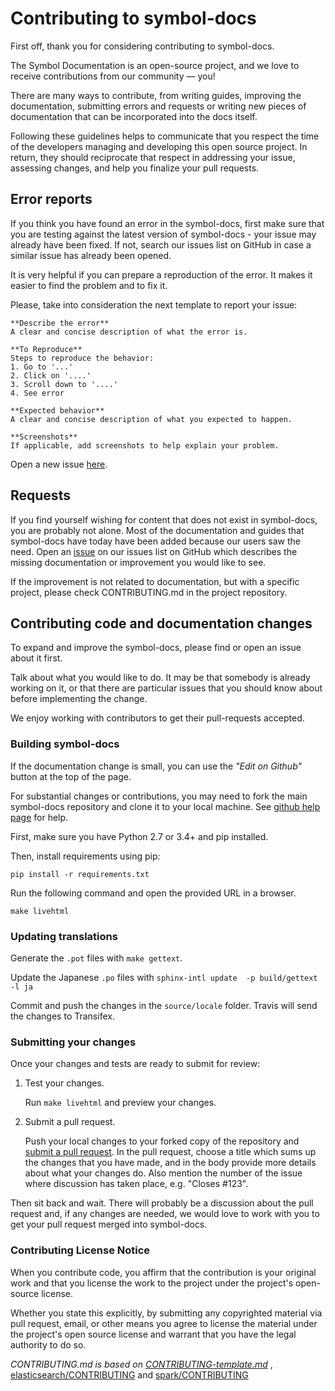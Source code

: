 # Contributing to symbol-docs

First off, thank you for considering contributing to symbol-docs.

The Symbol Documentation is an open-source project, and we love to receive contributions from our community — you!

There are many ways to contribute, from writing guides, improving the documentation, submitting errors and requests or
writing new pieces of documentation that can be incorporated into the docs itself.

Following these guidelines helps to communicate that you respect the time of the developers managing and developing this open source project.
In return, they should reciprocate that respect in addressing your issue, assessing changes, and help you finalize your pull requests.

## Error reports

If you think you have found an error in the symbol-docs, first make sure that you are testing against the latest version of symbol-docs - your issue may already have been fixed. If not, search our issues list on GitHub in case a similar issue has already been opened.

It is very helpful if you can prepare a reproduction of the error. It makes it easier to find the problem and to fix it.

Please, take into consideration the next template to report your issue:

    **Describe the error**
    A clear and concise description of what the error is.

    **To Reproduce**
    Steps to reproduce the behavior:
    1. Go to '...'
    2. Click on '....'
    3. Scroll down to '....'
    4. See error

    **Expected behavior**
    A clear and concise description of what you expected to happen.

    **Screenshots**
    If applicable, add screenshots to help explain your problem.

Open a new issue [here][github-issues].

## Requests

If you find yourself wishing for content that does not exist in symbol-docs, you are probably not alone.
Most of the documentation and guides that symbol-docs have today have been added because our users saw the need.
Open an [issue][github-issues] on our issues list on GitHub which describes the missing documentation or improvement
you would like to see.

If the improvement is not related to documentation, but with a specific project, please check CONTRIBUTING.md in the
project repository.

## Contributing code and documentation changes

To expand and improve the symbol-docs, please find or open an issue about it first.

Talk about what you would like to do. It may be that somebody is already working on it,
or that there are particular issues that you should know about before implementing the change.

We enjoy working with contributors to get their pull-requests accepted.

### Building symbol-docs

If the documentation change is small, you can use the *"Edit on Github"* button at the top of the page.

For substantial changes or contributions, you may need to fork the main symbol-docs repository and clone
it to your local machine. See [github help page](https://help.github.com/articles/fork-a-repo/) for help.

First, make sure you have Python 2.7 or 3.4+ and pip installed.

Then, install requirements using pip:

`pip install -r requirements.txt`

Run the following command and open the provided URL in a browser.

`make livehtml`

### Updating translations

Generate the `.pot` files with `make gettext`.

Update the Japanese `.po` files with `sphinx-intl update  -p build/gettext -l ja`

Commit and push the changes in the `source/locale` folder. Travis will send the changes to Transifex.

### Submitting your changes

Once your changes and tests are ready to submit for review:

1. Test your changes.

    Run `make livehtml` and preview your changes.

2. Submit a pull request.

    Push your local changes to your forked copy of the repository and [submit a pull request](https://help.github.com/articles/about-pull-requests/). In the pull request, choose a title which sums up the changes that you have made, and in the body provide more details about what your changes do. Also mention the number of the issue where discussion has taken place, e.g. "Closes #123".

Then sit back and wait. There will probably be a discussion about the pull request and, if any changes are needed, we would love to work with you to get your pull request merged into symbol-docs.

### Contributing License Notice

When you contribute code, you affirm that the contribution is your original work and that you license the work to the project under the project's open-source license.

Whether you state this explicitly, by submitting any copyrighted material via pull request, email, or other means you agree to license the material under the project's open source license and warrant that you have the legal authority to do so.

*CONTRIBUTING.md is based on [CONTRIBUTING-template.md](https://github.com/nayafia/contributing-template/blob/master/CONTRIBUTING-template.md)* , [elasticsearch/CONTRIBUTING](https://github.com/elastic/elasticsearch/blob/master/CONTRIBUTING.md) and [spark/CONTRIBUTING](https://github.com/apache/spark/blob/master/CONTRIBUTING.md)

[pull-request]: https://help.github.com/articles/about-pull-requests/
[github-issues]: https://github.com/nemtech/symbol-docs/issues
